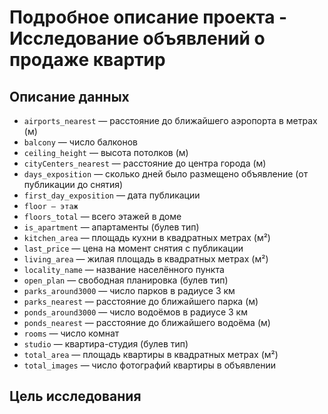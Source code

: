 # Подробное описание проекта - Исследование объявлений о продаже квартир

## Описание данных

  * `airports_nearest` — расстояние до ближайшего аэропорта в метрах (м)
  * `balcony` — число балконов
  * `ceiling_height` — высота потолков (м)
  * `cityCenters_nearest` — расстояние до центра города (м)
  * `days_exposition` — сколько дней было размещено объявление (от публикации до снятия)
  * `first_day_exposition` — дата публикации
  * `floor — этаж`
  * `floors_total` — всего этажей в доме
  * `is_apartment` — апартаменты (булев тип)
  * `kitchen_area` — площадь кухни в квадратных метрах (м²)
  * `last_price` — цена на момент снятия с публикации
  * `living_area` — жилая площадь в квадратных метрах (м²)
  * `locality_name` — название населённого пункта
  * `open_plan` — свободная планировка (булев тип)
  * `parks_around3000` — число парков в радиусе 3 км
  * `parks_nearest` — расстояние до ближайшего парка (м)
  * `ponds_around3000` — число водоёмов в радиусе 3 км
  * `ponds_nearest` — расстояние до ближайшего водоёма (м)
  * `rooms` — число комнат
  * `studio` — квартира-студия (булев тип)
  * `total_area` — площадь квартиры в квадратных метрах (м²)
  * `total_images` — число фотографий квартиры в объявлении

## Цель исследования

